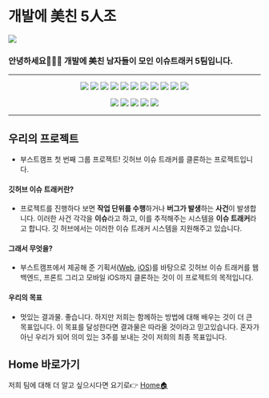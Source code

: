 # 개발에 美친 5人조

![](https://user-images.githubusercontent.com/44443949/97772391-e4524b00-1b89-11eb-8b21-1f916d97fb96.png)

### 안녕하세요👨‍👨‍👦 개발에 美친 남자들이 모인 이슈트래커 5팀입니다.

---

<div align="center">

![](https://img.shields.io/badge/Swift-v5.3-%23e67e22?logo=Swift) ![](https://img.shields.io/badge/XCode-v12.1-%231575F9?logo=XCode) ![](https://img.shields.io/badge/Node.js-v12-%23339933?logo=node.js) ![](https://img.shields.io/badge/React-Vanila-%2361DAFB?logo=React) ![](https://img.shields.io/badge/JavaScript-ES6-%23F7DF1E?logo=JavaScript) ![](https://img.shields.io/badge/Webpack-Node-%238DD6F9?logo=Webpack) ![](https://img.shields.io/badge/Babel-v7.10.5-%23F9DC3E?logo=Babel) ![](https://img.shields.io/badge/ESLint-v7.10.10-%234B32C3?logo=ESLint) ![](https://img.shields.io/badge/Nodemon-v2.0.4-%2376D04B?logo=Nodemon) ![](https://img.shields.io/badge/Prettier-v2.1.2-%23F7B93E?logo=Prettier) ![](https://img.shields.io/badge/Mysql-Database-%234479A1?logo=mysql)

<!--사용 언어 개수, 오픈이슈, 닫힌이슈, 주간 커밋 개수, 라스트 커밋 개수-->
![](https://img.shields.io/github/languages/count/boostcamp-2020/IssueTracker-05) ![](https://img.shields.io/github/issues/boostcamp-2020/IssueTracker-05) ![](https://img.shields.io/github/issues-closed/boostcamp-2020/IssueTracker-05) ![](https://img.shields.io/github/commit-activity/m/boostcamp-2020/IssueTracker-05) ![](https://img.shields.io/github/last-commit/boostcamp-2020/IssueTracker-05)

</div>

---

## 우리의 프로젝트 
- 부스트캠프 첫 번째 그룹 프로젝트! 깃허브 이슈 트래커를 클론하는 프로젝트입니다. 

#### 깃허브 이슈 트래커란?
- 프로젝트를 진행하다 보면 **작업 단위를 수행**하거나 **버그가 발생**하는 **사건**이 발생합니다. 이러한 사건 각각을 **이슈**라고 하고, 이를 추적해주는 시스템을 **이슈 트래커**라고 합니다. 깃 허브에서는 이러한 이슈 트래커 시스템을 지원해주고 있습니다. 

#### 그래서 무엇을?
- 부스트캠프에서 제공해 준 기획서([Web](https://docs.google.com/presentation/d/1iA-tpumHl_TpR_yUwgYcnb_X8GbW6XvjZOTh2Ucvu0A/edit#slide=id.g8600b508a4_0_3), [iOS](https://docs.google.com/presentation/d/1EpuJNsLjoq7Jr2rD3JoFjOsvbw5qBZ3Sc-cmNcBQE44/edit#slide=id.g7144f86e8f_0_0))를 바탕으로 깃허브 이슈 트래커를 웹 백엔드, 프론트 그리고 모바일 iOS까지 클론하는 것이 이 프로젝트의 목적입니다.

#### 우리의 목표
- 멋있는 결과물. 좋습니다. 하지만 저희는 함께하는 방법에 대해 배우는 것이 더 큰 목표입니다. 이 목표를 달성한다면 결과물은 따라올 것이라고 믿고있습니다. 혼자가 아닌 우리가 되어 의미 있는 3주를 보내는 것이 저희의 최종 목표입니다.

## Home 바로가기
저희 팀에 대해 더 알고 싶으시다면 요기로👉 [Home🏠](https://github.com/boostcamp-2020/IssueTracker-05/wiki)

